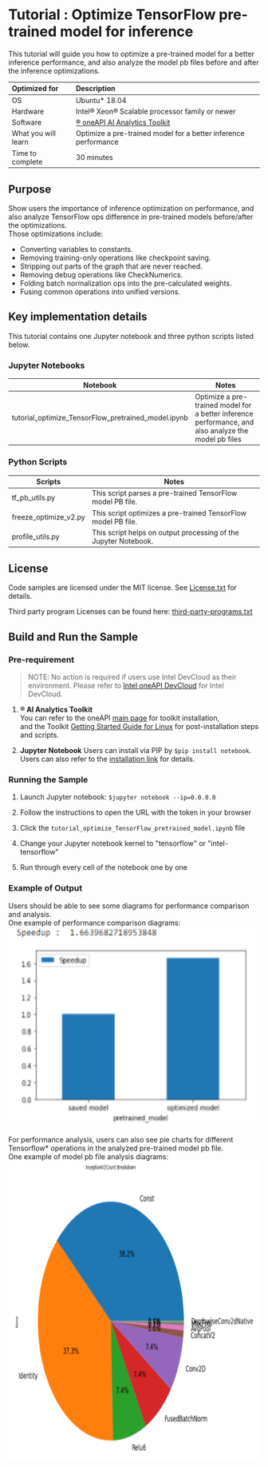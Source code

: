 # Tutorial : Optimize TensorFlow pre-trained model for inference
This tutorial will guide you how to optimize a pre-trained model for a better inference performance, and also 
analyze the model pb files before and after the inference optimizations.  

| Optimized for                     | Description
|:---                               |:---
| OS                                | Ubuntu* 18.04 
| Hardware                          | Intel&reg; Xeon&reg; Scalable processor family or newer
| Software                          | [&reg; oneAPI AI Analytics Toolkit](https://software.intel.com/content/www/us/en/develop/tools/oneapi/ai-analytics-toolkit.html)
| What you will learn               | Optimize a pre-trained model for a better inference performance
| Time to complete                  | 30 minutes

## Purpose
Show users the importance of inference optimization on performance, and also analyze TensorFlow ops difference in pre-trained models before/after the optimizations.  
Those optimizations include:  
* Converting variables to constants.
* Removing training-only operations like checkpoint saving.
* Stripping out parts of the graph that are never reached.
* Removing debug operations like CheckNumerics.
* Folding batch normalization ops into the pre-calculated weights.
* Fusing common operations into unified versions.

## Key implementation details
This tutorial contains one Jupyter notebook and three python scripts listed below.  
### Jupyter Notebooks 
 
| Notebook | Notes|
| ------ | ------ |
|  tutorial_optimize_TensorFlow_pretrained_model.ipynb | Optimize a pre-trained model for a better inference performance, and also analyze the model pb files  |

### Python Scripts
| Scripts | Notes|
| ------ | ------ |
|  tf_pb_utils.py | This script parses a pre-trained TensorFlow model PB file.  |
|  freeze_optimize_v2.py | This script optimizes a pre-trained TensorFlow model PB file.  |
|  profile_utils.py | This script helps on output processing of the Jupyter Notebook.  |
   
    
## License  
Code samples are licensed under the MIT license. See
[License.txt](https://github.com/oneapi-src/oneAPI-samples/blob/master/License.txt) for details.

Third party program Licenses can be found here: [third-party-programs.txt](https://github.com/oneapi-src/oneAPI-samples/blob/master/third-party-programs.txt)

## Build and Run the Sample

### Pre-requirement

> NOTE: No action is required if users use Intel DevCloud as their environment. 
  Please refer to [Intel oneAPI DevCloud](https://intelsoftwaresites.secure.force.com/devcloud/oneapi) for Intel DevCloud.

 1. **&reg; AI Analytics Toolkit**  
       You can refer to the oneAPI [main page](https://software.intel.com/en-us/oneapi) for toolkit installation,   
       and the Toolkit [Getting Started Guide for Linux](https://software.intel.com/en-us/get-started-with-intel-oneapi-linux-get-started-with-the-intel-ai-analytics-toolkit) for post-installation steps and scripts.

 2. **Jupyter Notebook**
       Users can install via PIP by `$pip install notebook`.
       Users can also refer to the [installation link](https://jupyter.org/install) for details.



### Running the Sample

1. Launch Jupyter notebook: `$jupyter notebook --ip=0.0.0.0`


2. Follow the instructions to open the URL with the token in your browser
3. Click the `tutorial_optimize_TensorFlow_pretrained_model.ipynb` file
4. Change your Jupyter notebook kernel to "tensorflow" or "intel-tensorflow" 
5. Run through every cell of the notebook one by one



### Example of Output
Users should be able to see some diagrams for performance comparison and analysis.  
One example of performance comparison diagrams:
<br><img src="images/perf_comparison.png" width="500" height="400"><br>

For performance analysis, users can also see pie charts for different Tensorflow* operations in the analyzed pre-trained model pb file.  
One example of model pb file analysis diagrams:
<br><img src="images/saved_model_pie.png" width="800" height="600"><br>


